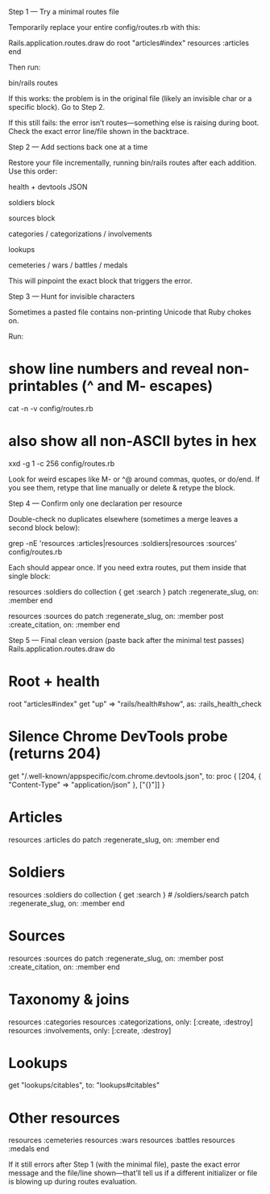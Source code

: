 Step 1 — Try a minimal routes file

Temporarily replace your entire config/routes.rb with this:

Rails.application.routes.draw do
  root "articles#index"
  resources :articles
end


Then run:

bin/rails routes


If this works: the problem is in the original file (likely an invisible char or a specific block). Go to Step 2.

If this still fails: the error isn’t routes—something else is raising during boot. Check the exact error line/file shown in the backtrace.

Step 2 — Add sections back one at a time

Restore your file incrementally, running bin/rails routes after each addition. Use this order:

health + devtools JSON

soldiers block

sources block

categories / categorizations / involvements

lookups

cemeteries / wars / battles / medals

This will pinpoint the exact block that triggers the error.

Step 3 — Hunt for invisible characters

Sometimes a pasted file contains non-printing Unicode that Ruby chokes on.

Run:

# show line numbers and reveal non-printables (^ and M- escapes)
cat -n -v config/routes.rb

# also show all non-ASCII bytes in hex
xxd -g 1 -c 256 config/routes.rb


Look for weird escapes like M- or ^@ around commas, quotes, or do/end. If you see them, retype that line manually or delete & retype the block.

Step 4 — Confirm only one declaration per resource

Double-check no duplicates elsewhere (sometimes a merge leaves a second block below):

grep -nE 'resources :articles|resources :soldiers|resources :sources' config/routes.rb


Each should appear once. If you need extra routes, put them inside that single block:

resources :soldiers do
  collection { get :search }
  patch :regenerate_slug, on: :member
end

resources :sources do
  patch :regenerate_slug, on: :member
  post  :create_citation, on: :member
end

Step 5 — Final clean version (paste back after the minimal test passes)
Rails.application.routes.draw do
  # Root + health
  root "articles#index"
  get "up" => "rails/health#show", as: :rails_health_check

  # Silence Chrome DevTools probe (returns 204)
  get "/.well-known/appspecific/com.chrome.devtools.json",
      to: proc { [204, { "Content-Type" => "application/json" }, ["{}"]] }

  # Articles
  resources :articles do
    patch :regenerate_slug, on: :member
  end

  # Soldiers
  resources :soldiers do
    collection { get :search }           # /soldiers/search
    patch :regenerate_slug, on: :member
  end

  # Sources
  resources :sources do
    patch :regenerate_slug, on: :member
    post  :create_citation, on: :member
  end

  # Taxonomy & joins
  resources :categories
  resources :categorizations, only: [:create, :destroy]
  resources :involvements,   only: [:create, :destroy]

  # Lookups
  get "lookups/citables", to: "lookups#citables"

  # Other resources
  resources :cemeteries
  resources :wars
  resources :battles
  resources :medals
end


If it still errors after Step 1 (with the minimal file), paste the exact error message and the file/line shown—that’ll tell us if a different initializer or file is blowing up during routes evaluation.